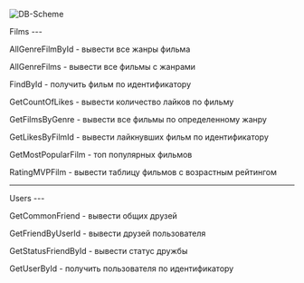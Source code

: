 
![DB-Scheme](https://i.ibb.co/zRnS2Jc/DB-scheme.jpg)

Films ---

AllGenreFilmById - вывести все жанры фильма

AllGenreFilms - вывести все фильмы с жанрами

FindById - получить фильм по идентификатору

GetCountOfLikes - вывести количество лайков по фильму

GetFilmsByGenre - вывести все фильмы по определенному жанру

GetLikesByFilmId - вывести лайкнувших фильм по идентификатору 

GetMostPopularFilm - топ популярных фильмов

RatingMVPFilm - вывести таблицу фильмов с возрастным рейтингом
**********************
Users ---

GetCommonFriend - вывести общих друзей

GetFriendByUserId - вывести друзей пользователя

GetStatusFriendById - вывести статус дружбы

GetUserById - получить пользователя по идентификатору
